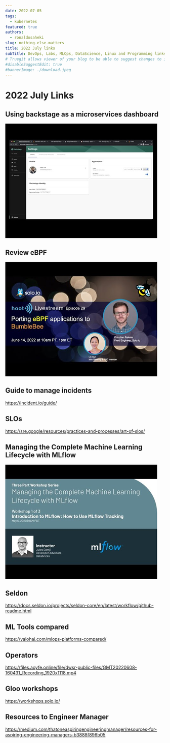 ```yaml
---
date: 2022-07-05
tags:
  - kubernetes
featured: true
authors:
  - ronaldosaheki
slug: nothing-else-matters
title: 2022 July links
subTitle: DevOps, Labs, MLOps, DataScience, Linux and Programming links.
# Truegit allows viewer of your blog to be able to suggest changes to it. To disable that, use this flag.
#disableSuggestEdit: true
#bannerImage: ./download.jpeg
---
```


# 2022 July Links

## Using backstage as a microservices dashboard

[![Using backstage](backstage0.jpeg "Back stage")](https://www.youtube.com/watch?v=qFP_CcLp0Ao)

## Review eBPF

[![Porting eBPF applications to BumbleBee](ebpf0.jpeg)](https://www.youtube.com/watch?v=NQcOQ1-sJII)

## Guide to manage incidents

https://incident.io/guide/

## SLOs

https://sre.google/resources/practices-and-processes/art-of-slos/

## Managing the Complete Machine Learning Lifecycle with MLflow

[![Introduction to MLFlow](mlflow0.jpeg)](https://youtu.be/x3cxvsUFVZA)

## Seldon

https://docs.seldon.io/projects/seldon-core/en/latest/workflow/github-readme.html

## ML Tools compared

https://valohai.com/mlops-platforms-compared/

## Operators

https://files.aoyfe.online/file/dwsr-public-files/GMT20220608-160431_Recording_1920x1118.mp4

## Gloo workshops

https://workshops.solo.io/

## Resources to Engineer Manager

https://medium.com/thatoneaspiringengineeringmanager/resources-for-aspiring-engineering-managers-b3888f896b05
